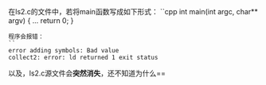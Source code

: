 在ls2.c的文件中，若将main函数写成如下形式：
``cpp
int main(int argc, char** argv)
{
    ...
    return 0;
}
```
程序会报错：
``
error adding symbols: Bad value 
collect2: error: ld returned 1 exit status
```
以及，ls2.c源文件会**突然消失**，还不知道为什么==
